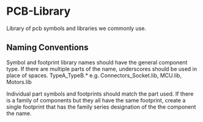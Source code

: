 # PCB-Library
Library of pcb symbols and libraries we commonly use.

## Naming Conventions
Symbol and footprint library names should have the general component type. If there are multiple parts of the name, underscores should be used in place of spaces.
	TypeA_TypeB.*
	e.g. Connectors_Socket.lib, MCU.lib, Motors.lib

Individual part symbols and footprints should match the part used. If there is a family of components but they all have the same footprint, create a single footprint that has the family series designation of the the component the name.



